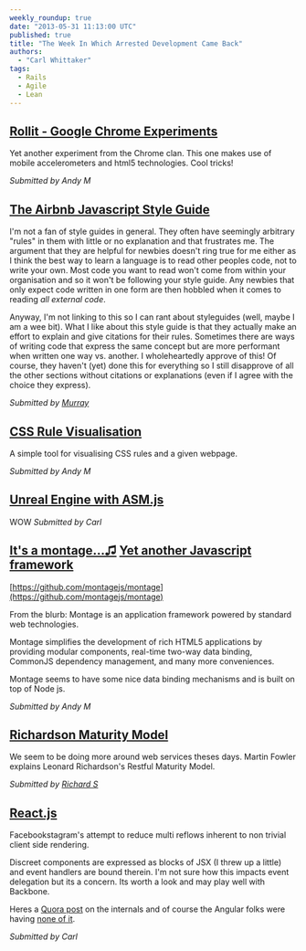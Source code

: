 ```yaml
---
weekly_roundup: true
date: "2013-05-31 11:13:00 UTC"
published: true
title: "The Week In Which Arrested Development Came Back"
authors:
  - "Carl Whittaker"
tags:
  - Rails
  - Agile
  - Lean
---
```


## [Rollit - Google Chrome Experiments](http://chrome.com/campaigns/rollit)
Yet another experiment from the Chrome clan. This one makes use of mobile accelerometers and html5 technologies. Cool tricks!

<em>Submitted by Andy M</em>

## [The Airbnb Javascript Style Guide](https://github.com/airbnb/javascript)

I'm not a fan of style guides in general.  They often have seemingly arbitrary "rules" in them with little or no explanation and that frustrates me.  The argument that they are helpful for newbies doesn't ring true for me either as I think the best way to learn a language is to read other peoples code, not to write your own.  Most code you want to read won't come from within your organisation and so it won't be following your style guide.  Any newbies that only expect code written in one form are then hobbled when it comes to reading *all external code*.

Anyway, I'm not linking to this so I can rant about styleguides (well, maybe I am a wee bit).  What I like about this style guide is that they actually make an effort to explain and give citations for their rules.  Sometimes there are ways of writing code that express the same concept but are more performant when written one way vs. another.  I wholeheartedly approve of this!  Of course, they haven't (yet) done this for everything so I still disapprove of all the other sections without citations or explanations (even if I agree with the choice they express).

<em>Submitted by [Murray](/team#murray-steele)</em>

## [CSS Rule Visualisation](http://css.benjaminbenben.com/)
A simple tool for visualising CSS rules and a given webpage.

<em>Submitted by Andy M</em>

## [Unreal Engine with ASM.js](http://www.flickr.com/photos/lyle/8894605855/)
WOW
<em>Submitted by Carl</em>

## [It's a montage…♫](http://www.youtube.com/watch?v=JU9Uwhjlog8) [Yet another Javascript framework](http://montagejs.org/)
[https://github.com/montagejs/montage](https://github.com/montagejs/montage)

From the blurb: Montage is an application framework powered by standard web technologies.

Montage simplifies the development of rich HTML5 applications by providing modular components, real-time two-way data binding, CommonJS dependency management, and many more conveniences.

Montage seems to have some nice data binding mechanisms and is built on top of Node js.

<em>Submitted by Andy M</em>

## [Richardson Maturity Model](http://martinfowler.com/articles/richardsonMaturityModel.html)
We seem to be doing more around web services theses days.  Martin Fowler explains Leonard Richardson's Restful Maturity Model.

<em>Submitted by [Richard S](/team#richard-stobart)</em>

## [React.js](http://facebook.github.io/react/)
Facebookstagram's attempt to reduce multi reflows inherent to non trivial client side rendering.

Discreet components are expressed as blocks of JSX (I threw up a little) and event handlers are bound therein. I'm not sure how this impacts event delegation but its a concern. Its worth a look and may play well with Backbone.

Heres a [Quora post](http://www.quora.com/Pete-Hunt/Posts/React-Under-the-Hood) on the internals and of course the Angular folks were having [none of it](https://medium.com/make-your-own-apps/e71bcedc36b).

<em>Submitted by Carl</em>
